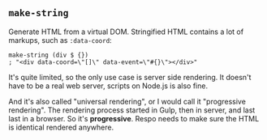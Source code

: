 ## `make-string`

Generate HTML from a virtual DOM. Stringified HTML contains a lot of markups, such as `:data-coord`:

```cirru
make-string (div $ {})
; "<div data-coord=\"[]\" data-event=\"#{}\"></div>"
```

It's quite limited, so the only use case is server side rendering.
It doesn't have to be a real web server, scripts on Node.js is also fine.

And it's also called "universal rendering", or I would call it "progressive rendering".
The rendering process started in Gulp, then in server, and last last in a browser.
So it's **progressive**. Respo needs to make sure the HTML is identical rendered anywhere.
